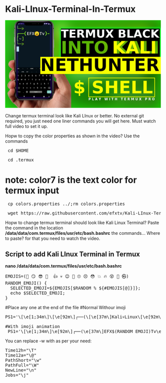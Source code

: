 # Kali-LInux-Terminal-In-Termux
<a href="https://youtu.be/qDU-N_YvvIE"><img src="https://raw.githubusercontent.com/efxtv/Kali-LInux-Terminal-In-Termux/main/Customize%20Termux%20Black%20Shell%20Make%20Termux%20terminal%20Look%20Like%20Kali%20Linux%20Nethunter.png" alt="EFX TV"></a>


Change termux terminal look like Kali LInux or better. No external git required, you just need one liner commands you will get here. Must watch full video to set it up.


Hopw to copy the color properties as shown in the video?
Use the commands
<pre> cd $HOME </pre>
<pre> cd .termux</pre>
# note: color7 is the text color for termux input
<pre> cp colors.properties ../;rm colors.properties</pre>
<pre> wget https://raw.githubusercontent.com/efxtv/Kali-LInux-Terminal-In-Termux/main/colors.properties </pre>

Hopw to change termux terminal should look like Kali Linux Terminal?
Paste the command in the location <b>/data/data/com.termux/files/usr/etc/bash.bashrc</b> the commands... Where to paste? for that you need to watch the video.

<h2>Script to add Kali LInux Terminal in Termux</h2>
<b>nano /data/data/com.termux/files/usr/etc/bash.bashrc</b>
<pre>
EMOJIS=(🥱 😏 😎 👊  👍 💀️ 😉️ 🤔️ 🙄️ 😣️ 😳️ 💥 🔥 😵‍ 💫 ㉿)
RANDOM_EMOJI() {
  SELECTED_EMOJI=${EMOJIS[$RANDOM % ${#EMOJIS[@]}]};
  echo $SELECTED_EMOJI;
} </pre></pre>


#Place any one at the end of the file
#Normal Withour imoji
<pre>PS1='\[\e[1;34m\]\[\e[92m\]┌──(\[\e[37m\]Kali💀️Linux\[\e[92m\])-\[\e[0m\]\[\e[92m\][\e[0m\]\[\e[37m\]\w\[\e[0m\]\[\e[92m\]]\[\e[0m\]\[\[\e[0m\]\n\[\e[92m\]└─≽ \[\e[0m\]'
</pre>

<pre>#With imoji animation
 PS1='\[\e[1;34m\]\e[92m\]┌──(\e[37m\]EFX$(RANDOM_EMOJI)Tv\e[92m\])-\e[0m\]\e[92m\][\e[0m\]\e[37m\]~\e[0m\]\e[92m\]]\e[0m\]\e[0m\]\e[92m\]\n└─≽ '
</pre>

You can replace -w with as per your need:
<pre>Time12h="\T"
Time12a="\@"
PathShort="\w"
PathFull="\W"
NewLine="\n"
Jobs="\j"</pre>

